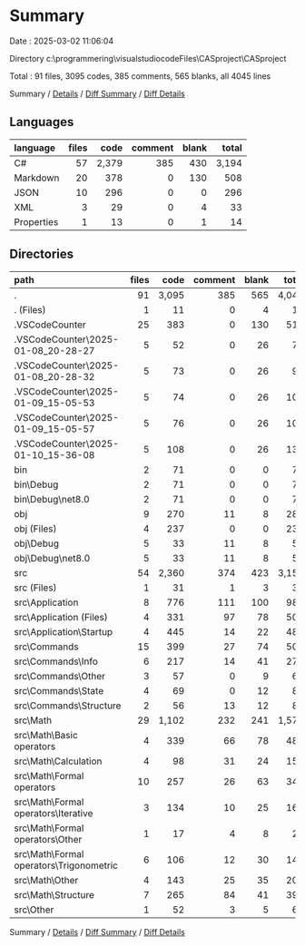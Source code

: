 # Summary

Date : 2025-03-02 11:06:04

Directory c:\\programmering\\visualstudiocodeFiles\\CASproject\\CASproject

Total : 91 files,  3095 codes, 385 comments, 565 blanks, all 4045 lines

Summary / [Details](details.md) / [Diff Summary](diff.md) / [Diff Details](diff-details.md)

## Languages
| language | files | code | comment | blank | total |
| :--- | ---: | ---: | ---: | ---: | ---: |
| C# | 57 | 2,379 | 385 | 430 | 3,194 |
| Markdown | 20 | 378 | 0 | 130 | 508 |
| JSON | 10 | 296 | 0 | 0 | 296 |
| XML | 3 | 29 | 0 | 4 | 33 |
| Properties | 1 | 13 | 0 | 1 | 14 |

## Directories
| path | files | code | comment | blank | total |
| :--- | ---: | ---: | ---: | ---: | ---: |
| . | 91 | 3,095 | 385 | 565 | 4,045 |
| . (Files) | 1 | 11 | 0 | 4 | 15 |
| .VSCodeCounter | 25 | 383 | 0 | 130 | 513 |
| .VSCodeCounter\\2025-01-08_20-28-27 | 5 | 52 | 0 | 26 | 78 |
| .VSCodeCounter\\2025-01-08_20-28-32 | 5 | 73 | 0 | 26 | 99 |
| .VSCodeCounter\\2025-01-09_15-05-53 | 5 | 74 | 0 | 26 | 100 |
| .VSCodeCounter\\2025-01-09_15-05-57 | 5 | 76 | 0 | 26 | 102 |
| .VSCodeCounter\\2025-01-10_15-36-08 | 5 | 108 | 0 | 26 | 134 |
| bin | 2 | 71 | 0 | 0 | 71 |
| bin\\Debug | 2 | 71 | 0 | 0 | 71 |
| bin\\Debug\\net8.0 | 2 | 71 | 0 | 0 | 71 |
| obj | 9 | 270 | 11 | 8 | 289 |
| obj (Files) | 4 | 237 | 0 | 0 | 237 |
| obj\\Debug | 5 | 33 | 11 | 8 | 52 |
| obj\\Debug\\net8.0 | 5 | 33 | 11 | 8 | 52 |
| src | 54 | 2,360 | 374 | 423 | 3,157 |
| src (Files) | 1 | 31 | 1 | 3 | 35 |
| src\\Application | 8 | 776 | 111 | 100 | 987 |
| src\\Application (Files) | 4 | 331 | 97 | 78 | 506 |
| src\\Application\\Startup | 4 | 445 | 14 | 22 | 481 |
| src\\Commands | 15 | 399 | 27 | 74 | 500 |
| src\\Commands\\Info | 6 | 217 | 14 | 41 | 272 |
| src\\Commands\\Other | 3 | 57 | 0 | 9 | 66 |
| src\\Commands\\State | 4 | 69 | 0 | 12 | 81 |
| src\\Commands\\Structure | 2 | 56 | 13 | 12 | 81 |
| src\\Math | 29 | 1,102 | 232 | 241 | 1,575 |
| src\\Math\\Basic operators | 4 | 339 | 66 | 78 | 483 |
| src\\Math\\Calculation | 4 | 98 | 31 | 24 | 153 |
| src\\Math\\Formal operators | 10 | 257 | 26 | 63 | 346 |
| src\\Math\\Formal operators\\Iterative | 3 | 134 | 10 | 25 | 169 |
| src\\Math\\Formal operators\\Other | 1 | 17 | 4 | 8 | 29 |
| src\\Math\\Formal operators\\Trigonometric | 6 | 106 | 12 | 30 | 148 |
| src\\Math\\Other | 4 | 143 | 25 | 35 | 203 |
| src\\Math\\Structure | 7 | 265 | 84 | 41 | 390 |
| src\\Other | 1 | 52 | 3 | 5 | 60 |

Summary / [Details](details.md) / [Diff Summary](diff.md) / [Diff Details](diff-details.md)